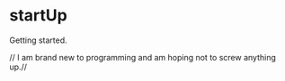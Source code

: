 # startUp
Getting started. 

// I am brand new to programming and am hoping not to screw anything up.//
